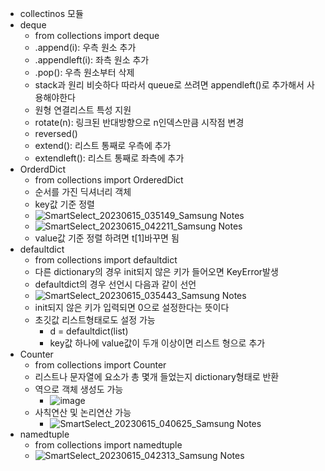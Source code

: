- collectinos 모듈
- deque
  - from collections import deque
  - .append(i): 우측 원소 추가
  - .appendleft(i): 좌측 원소 추가
  - .pop(): 우측 원소부터 삭제
  - stack과 원리 비슷하다 따라서 queue로 쓰려면 appendleft()로 추가해서 사용해야한다
  - 원형 연결리스트 특성 지원
  - rotate(n): 링크된 반대방향으로 n인덱스만큼 시작점 변경
  - reversed()
  - extend(): 리스트 통째로 우측에 추가
  - extendleft(): 리스트 통째로 좌측에 추가
- OrderdDict
  - from collections import OrderedDict
  - 순서를 가진 딕셔너리 객체
  - key값 기준 정렬
  - ![SmartSelect_20230615_035149_Samsung Notes](https://github.com/chris0825/TIL/assets/62418972/715c6600-17c7-4e6f-ae4c-4cb824dda802)
  - ![SmartSelect_20230615_042211_Samsung Notes](https://github.com/chris0825/TIL/assets/62418972/dbdf0f20-37a9-4b28-8523-143e42d143cc)
  - value값 기준 정렬 하려면 t[1]바꾸면 됨
- defaultdict
  - from collections import defaultdict
  - 다른 dictionary의 경우 init되지 않은 키가 들어오면 KeyError발생
  - defaultdict의 경우 선언시 다음과 같이 선언
  - ![SmartSelect_20230615_035443_Samsung Notes](https://github.com/chris0825/TIL/assets/62418972/2b935cbb-e719-4ed1-a5fa-2d7406403902)
  - init되지 않은 키가 입력되면 0으로 설정한다는 뜻이다
  - 초깃값 리스트형태로도 설정 가능
    - d = defaultdict(list)
    - key값 하나에 value값이 두개 이상이면 리스트 형으로 추가
- Counter
  - from collections import Counter
  - 리스트나 문자열에 요소가 총 몇개 들었는지 dictionary형태로 반환
  - 역으로 객체 생성도 가능
    - ![image](https://github.com/chris0825/TIL/assets/62418972/98400369-371a-4f5a-8fba-c828bbd3aaf6)
  - 사칙연산 및 논리연산 가능
    - ![SmartSelect_20230615_040625_Samsung Notes](https://github.com/chris0825/TIL/assets/62418972/2c8da892-575f-4d3f-af8b-6b3f7077212f)
- namedtuple
  - from collections import namedtuple
  - ![SmartSelect_20230615_042313_Samsung Notes](https://github.com/chris0825/TIL/assets/62418972/833e3526-6ff1-459e-967f-799faa952f85)
